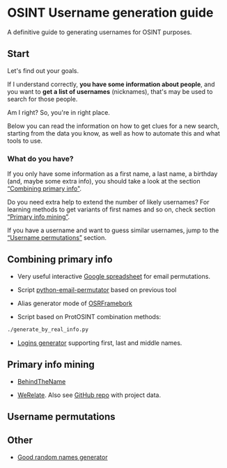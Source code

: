 # OSINT Username generation guide

A definitive guide to generating usernames for OSINT purposes.

## Start

Let's find out your goals.

If I understand correctly, **you have some information about people**, and you want to **get a list of usernames** (nicknames), that's may be used to search for those people.

Am I right? So, you're in right place.

Below you can read the information on how to get clues for a new search, starting from the data you know, as well as how to automate this and what tools to use.

### What do you have?

If you only have some information as a first name, a last name, a birthday (and, maybe some extra info), you should take a look at the section [“Combining primary info"](#combining-primary-info).

Do you need extra help to extend the number of likely usernames? For learning methods to get variants of first names and so on, check section [“Primary info mining”](#primary-info-mining).

If you have a username and want to guess similar usernames, jump to the [“Username permutations”](#username-permutations) section.

## Combining primary info

- Very useful interactive [Google spreadsheet](https://docs.google.com/spreadsheets/d/17URMtNmXfEZEW9oUL_taLpGaqTDcMkA79J8TRw4xnz8/edit#gid=0) for email permutations.

- Script [python-email-permutator](https://github.com/Satys/python-email-permutator) based on previous tool

- Alias generator mode of [OSRFramebork](https://github.com/i3visio/osrframework)

- Script based on ProtOSINT combination methods:

```sh
./generate_by_real_info.py
```

- [Logins generator](https://github.com/c0rv4x/logins-generator) supporting first, last and middle names.

## Primary info mining

- [BehindTheName](https://www.behindthename.com/name/john)

- [WeRelate](https://www.werelate.org/wiki/Special:Names). Also see [GitHub repo](https://github.com/tfmorris/Names) with project data.


## Username permutations


## Other

- [Good random names generator](https://github.com/epidemics-scepticism/NickGenerator)
